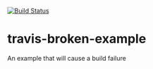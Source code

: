 [![Build Status](https://travis-ci.org/meghanamancheela/travis-broken-example.svg?branch=master)](https://travis-ci.org/meghanamancheela/travis-broken-example)
# travis-broken-example

An example that will cause a build failure
